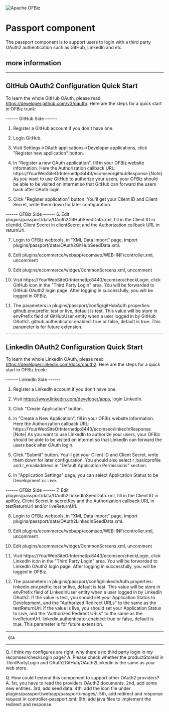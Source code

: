 <img src="http://ofbiz.apache.org/images/logo.png" alt="Apache OFBiz" />

# Passport component
The passport component is to support users to login with a third party OAuth2 authentication such as GitHub, LinkedIn and etc.


## more information
---------------------------------------
GitHub OAuth2 Configuration Quick Start
---------------------------------------
To learn the whole GitHub OAuth, please read https://developer.github.com/v3/oauth/.
Here are the steps for a quick start in OFBiz trunk:

------ GitHub Side ------
1. Register a GitHub account if you don't have one.

2. Login GitHub.

3. Visit Settings->OAuth applications->Developer applications, click "Register new application" button.

4. In "Register a new OAuth application", fill in your OFBiz website information. Here the 
Authorization callback URL: https://YourWebSiteOrInternetIp:8443/ecomseo/githubResponse
[Note] As you want to use GitHub to authorize your users, your OFBiz should be able to be visited on internet so that GitHub can forward the users back after OAuth login.

5. Click "Register application" button.
You'll get your Client ID and Client Secret, write them down for later configuration.

------ OFBiz Side ------
6. Edit plugins/passport/data/OAuth2GitHubSeedData.xml, fill in the Client ID in clientId, Client Secret in clientSecret and the Authorization callback URL in returnUrl.

7. Login to OFBiz webtools, in "XML Data Import" page, import plugins/passport/data/OAuth2GitHubSeedData.xml.

8. Edit plugins/ecommerce/webapp/ecomseo/WEB-INF/controller.xml, uncomment 
   <include location="component://passport/webapp/passport/WEB-INF/controller-passport.xml"/>

9. Edit plugins/ecommerce/widget/CommonScreens.xml, uncomment
   <include-screen name="ListThirdPartyLogins" location="component://passport/widget/PassportScreens.xml"/>

10. Visit https://YourWebSiteOrInternetIp:8443/ecomseo/checkLogin, click GitHub icon in the "Third Party Login" area. You will be forwarded to GitHub OAuth2 login page. After logging in successfully, you will be logged in OFBiz.

11. The parameters in plugins/passport/config/gitHubAuth.properties:
github.env.prefix: test or live, default is test. This value will be store in envPrefix field of GitHubUser entity when a user logged in by GitHub OAuth2.
github.authenticator.enabled: true or false, default is true. This parameter is for future extension.



-----------------------------------------
LinkedIn OAuth2 Configuration Quick Start
-----------------------------------------
To learn the whole LinkedIn OAuth, please read https://developer.linkedin.com/docs/oauth2.
Here are the steps for a quick start in OFBiz trunk:

------ LinkedIn Side ------
1. Register a LinkedIn account if you don't have one.

2. Visit https://www.linkedin.com/developer/apps, login LinkedIn.

3. Click "Create Application" button.

4. In "Create a New Application", fill in your OFBiz website information. Here the 
Authorization callback URL: https://YourWebSiteOrInternetIp:8443/ecomseo/linkedInResponse
[Note] As you want to use LinkedIn to authorize your users, your OFBiz should be able to be visited on internet so that LinkedIn can forward the users back after OAuth login.

5. Click "Submit" button.
You'll get your Client ID and Client Secret, write them down for later configuration. You should also select r_basicprofile and r_emailaddress in "Default Application Permissions" section.

6. In "Application Settings" page, you can select Application Status to be Development or Live.

------ OFBiz Side ------
7. Edit plugins/passport/data/OAuth2LinkedInSeedData.xml, fill in the Client ID in apiKey, Client Secret in secretKey and the Authorization callback URL in testReturnUrl and/or liveReturnUrl.

8. Login to OFBiz webtools, in "XML Data Import" page, import plugins/passport/data/OAuth2LinkedInSeedData.xml.

9. Edit plugins/ecommerce/webapp/ecomseo/WEB-INF/controller.xml, uncomment 
   <include location="component://passport/webapp/passport/WEB-INF/controller-passport.xml"/>

10. Edit plugins/ecommerce/widget/CommonScreens.xml, uncomment
   <include-screen name="ListThirdPartyLogins" location="component://passport/widget/PassportScreens.xml"/>

11. Visit https://YourWebSiteOrInternetIp:8443/ecomseo/checkLogin, click LinkedIn icon in the "Third Party Login" area. You will be forwarded to LinkedIn OAuth2 login page. After logging in successfully, you will be logged in OFBiz.

12. The parameters in plugins/passport/config/linkedInAuth.properties:
linkedin.env.prefix: test or live, default is test. This value will be store in envPrefix field of LinkedInUser entity when a user logged in by LinkedIn OAuth2.
                     If the value is test, you should set your Application Status to Development, and the "Authorized Redirect URLs" to the same as the testReturnUrl.
                     If the value is live, you should set your Application Status to Live, and the "Authorized Redirect URLs" to the same as the liveReturnUrl.
linkedin.authenticator.enabled: true or false, default is true. This parameter is for future extension.


---------------
     Q&A
---------------
Q. I think my configures are right, why there's no third party login in my /ecomseo/checkLogin page?
A. Please check whether the productStoreId in ThirdPartyLogin and OAuth2GitHub/OAuth2LinkedIn is the same as your web store. 

Q. How could I extend this component to support other OAuth2 providers?
A. 1st, you have to read the providers OAuth2 documents. 2nd, add some new entities. 3rd, add seed data. 4th, add the icon file under plugins/passport/webapp/passport/images/.
   5th, add redirect and response request in controller-passport.xml. 6th, add java files to implement the redirect and response.

